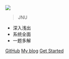 ![](_media/1.jpg)


> JNU

- 深入浅出
- 系统全面
- 一题多解

<!-- > 一个神奇的文档网站生成器。

- 简单、轻便 (压缩后 ~21kB)
- 无需生成 html 文件
- 众多主题 -->

[GitHub](https://github.com/yilingqinghan/AI-System-Documents)
[My blog](yilingqinghan.github.io/AI-System-Documens)
[Get Started](/README.md)
